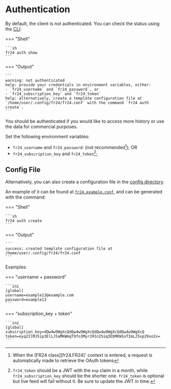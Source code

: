 # Authentication

By default, the client is not authenticated. You can check the status using the [CLI](./cli.md):

=== "Shell"

    ```sh
    fr24 auth show
    ```

=== "Output"

    ```
    warning: not authenticated
    help: provide your credentials in environment variables, either:
    - `fr24_username` and `fr24_password`, or
    - `fr24_subscription_key` and `fr24_token`
    help: alternatively, create a template configuration file at
    `/home/user/.config/fr24/fr24.conf` with the command `fr24 auth create`.
    ```

You should be authenticated if you would like to access more history or use the data for commercial purposes.

Set the following environment variables:

- `fr24_username` and `fr24_password`: (not recommended[^1]); OR
- `fr24_subscription_key` and `fr24_token`[^2];

## Config File

Alternatively, you can also create a configuration file in the [config directory](./directories.md).

An example of it can be found at [`fr24.example.conf`](https://github.com/abc8747/fr24/blob/master/fr24.example.conf), and can be generated with the command:

=== "Shell"

    ```sh
    fr24 auth create
    ```

=== "Output"

    ```
    success: created template configuration file at /home/user/.config/fr24/fr24.conf
    ```

Examples:

=== "username + password"

    ```ini
    [global]
    username=example13@example.com
    password=example13
    ```

=== "subscription_key + token"

    ```ini
    [global]
    subscription_key=dQw4w9WgXcQdQw4w9WgXcQdQw4w9WgXcQdQw4w9WgXcQ
    token=eyq2IlMJ5ip3ElLJ5aMKWmqT9fo3MyrJ91n25iq3EbMKW1oTImLJ5xp29xo2x=
    ```

[^1]: When the [FR24 class][fr24.FR24]' context is entered, a request is automatically made to retrieve the OAuth tokens
[^2]: `fr24_token` should be a JWT with the `exp` claim in a month, while `fr24_subscription_key` should be the shorter one. `fr24_token` is optional but live feed will fail without it. Be sure to update the JWT in time.
